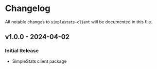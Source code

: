# Changelog

All notable changes to `simplestats-client` will be documented in this file.

## v1.0.0 - 2024-04-02

### Initial Release

* SimpleStats client package
